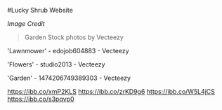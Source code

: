 #Lucky Shrub Website

_Image Credit_

> Garden Stock photos by Vecteezy

'Lawnmower' - edojob604883 - Vecteezy

'Flowers' - studio2013 - Vecteezy

'Garden' - 1474206749389303 - Vecteezy

https://ibb.co/xmP2KLS
https://ibb.co/zrKD9g6
https://ibb.co/W5L4jCS
https://ibb.co/s3pqvp0
